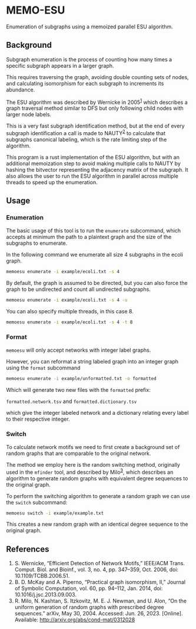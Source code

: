 # MEMO-ESU

Enumeration of subgraphs using a memoized parallel ESU algorithm.

## Background

Subgraph enumeration is the process of counting how many times a specific
subgraph appears in a larger graph.

This requires traversing the graph, avoiding double counting sets of nodes,
and calculating isomorphism for each subgraph to increments its abundance.

The ESU algorithm was described by Wernicke in 2005<sup>[1](#references)</sup>
which describes a graph traversal method similar to DFS but only following child
nodes with larger node labels.

This is a very fast subgraph identification method, but at the end of every subgraph
identification a call is made to NAUTY<sup>[2](#references)</sup> to calculate that
subgraphs canonical labeling, which is the rate limiting step of the algorithm.

This program is a rust implementation of the ESU algorithm, but with an
additional memoization step to avoid making multiple calls to NAUTY by hashing
the bitvector representing the adjacency matrix of the subgraph.
It also allows the user to run the ESU algorithm in parallel across multiple
threads to speed up the enumeration.

## Usage

### Enumeration

The basic usage of this tool is to run the `enumerate` subcommand, which accepts at minimum
the path to a plaintext graph and the size of the subgraphs to enumerate.

In the following command we enumerate all size 4 subgraphs in the ecoli graph.

```bash
memoesu enumerate -i example/ecoli.txt -s 4
```

By default, the graph is assumed to be directed, but you can also force
the graph to be undirected and count all undirected subgraphs.

```bash
memoesu enumerate -i example/ecoli.txt -s 4 -u
```

You can also specify multiple threads, in this case 8.

```bash
memoesu enumerate -i example/ecoli.txt -s 4 -t 8
```

### Format

`memoesu` will only accept networks with integer label graphs.

However, you can reformat a string labeled graph into an integer graph
using the `format` subcommand

```bash
memoesu enumerate -i example/unformatted.txt -o formatted
```

Which will generate two new files with the `formatted` prefix:

`formatted.network.tsv` and `formatted.dictionary.tsv`

which give the integer labeled network and a dictionary relating every
label to their respective integer.

### Switch

To calculate network motifs we need to first create a background set of random
graphs that are comparable to the original network.

The method we employ here is the random switching method, originally used in
the `mfinder` tool, and described by Milo<sup>[3](#references)</sup>, which
describes an algorithm to generate random graphs with equivalent degree
sequences to the original graph.

To perform the switching algorithm to generate a random graph we can use
the `switch` subcommand:

```bash
memoesu switch -i example/example.txt
```

This creates a new random graph with an identical degree sequence to the original
graph.

## References

1. S. Wernicke, “Efficient Detection of Network Motifs,” IEEE/ACM Trans. Comput. Biol. and Bioinf., vol. 3, no. 4, pp. 347–359, Oct. 2006, doi: 10.1109/TCBB.2006.51.
2. B. D. McKay and A. Piperno, “Practical graph isomorphism, II,” Journal of Symbolic Computation, vol. 60, pp. 94–112, Jan. 2014, doi: 10.1016/j.jsc.2013.09.003.
3. R. Milo, N. Kashtan, S. Itzkovitz, M. E. J. Newman, and U. Alon, “On the uniform generation of random graphs with prescribed degree sequences.” arXiv, May 30, 2004. Accessed: Jun. 26, 2023. [Online]. Available: http://arxiv.org/abs/cond-mat/0312028

